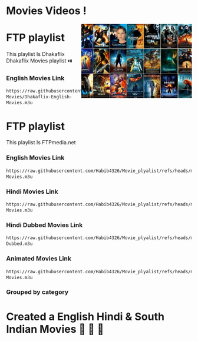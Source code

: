 # Movies Videos !

<img src="https://github.com/Habib4326/Movie_plyalist/blob/main/Movies.jpg" width="300" align="right">

# FTP playlist 
This playlist Is Dhakaflix 
Dhakaflix Movies playlist ⏯️ 

### English Movies Link ##

```
https://raw.githubusercontent.com/Habib4326/Movie_plyalist/refs/heads/main/Dhakaflix Movies/Dhakaflix-English-Movies.m3u
```

# FTP playlist

This playlist Is FTPmedia.net

### English Movies Link ##
```
https://raw.githubusercontent.com/Habib4326/Movie_plyalist/refs/heads/main/English-Movies.m3u
```
### Hindi Movies Link ##
```
https://raw.githubusercontent.com/Habib4326/Movie_plyalist/refs/heads/main/Hindi-Movies.m3u
```
### Hindi Dubbed Movies Link ##
```
https://raw.githubusercontent.com/Habib4326/Movie_plyalist/refs/heads/main/Hindi-Dubbed.m3u
```
### Animated Movies Link  ##
```
https://raw.githubusercontent.com/Habib4326/Movie_plyalist/refs/heads/main/Animated-Movies.m3u
```

### Grouped by category

# Created a English Hindi & South Indian Movies 🎥 🎥 🎥 
